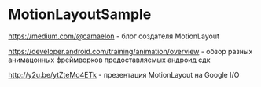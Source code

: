 # MotionLayoutSample

https://medium.com/@camaelon - блог создателя MotionLayout

https://developer.android.com/training/animation/overview - обзор разных анимацонных фреймворков предоставляемых андроид сдк

http://y2u.be/ytZteMo4ETk - презентация MotionLayout на Google I/O
